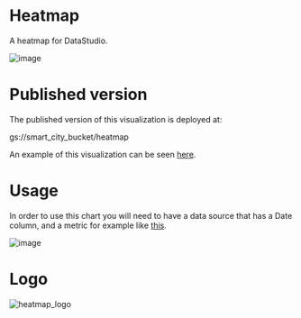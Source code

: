 # Heatmap
A heatmap for DataStudio.

![image](https://user-images.githubusercontent.com/47331711/109512564-8173b080-7aa4-11eb-8d0c-81bf6ff86d68.png)

# Published version
The published version of this visualization is deployed at:

gs://smart_city_bucket/heatmap

An example of this visualization can be seen [here](https://datastudio.google.com/reporting/d68ed0d3-fe3e-4a5b-baef-bac093e634ea).

# Usage

In order to use this chart you will need to have a data source that has a Date column, and a metric for example like [this](https://docs.google.com/spreadsheets/d/1kRCXflmJO8MxL55GHDWlDUD6fDWMYEelqjzcUv0df-g/edit?usp=sharing).


![image](https://user-images.githubusercontent.com/47331711/109513271-36a66880-7aa5-11eb-8093-e9ebeeec511a.png)

# Logo

![heatmap_logo](https://user-images.githubusercontent.com/47331711/111767313-dd14ab00-88a6-11eb-952e-1167c5910dad.png)


